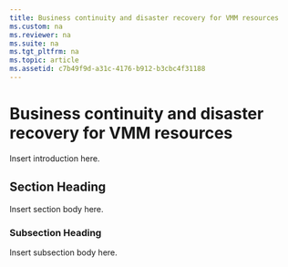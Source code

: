 ```yaml
---
title: Business continuity and disaster recovery for VMM resources
ms.custom: na
ms.reviewer: na
ms.suite: na
ms.tgt_pltfrm: na
ms.topic: article
ms.assetid: c7b49f9d-a31c-4176-b912-b3cbc4f31188
---
```

# Business continuity and disaster recovery for VMM resources
Insert introduction here.

## Section Heading
Insert section body here.

### Subsection Heading
Insert subsection body here.


